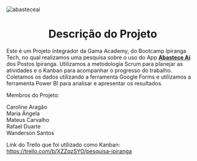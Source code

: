 ![abasteceai](https://github.com/RafsDuarte/Projeto_Integrador_Gama-Ipiranga/assets/74211185/5f59d9e8-e626-430c-adc2-eef2beb2455f)


# <h1 align="center">Descrição do Projeto</h1>

Este é um Projeto Integrador da Gama Academy, do Bootcamp Ipiranga Tech, no qual realizamos uma pesquisa sobre o uso do App <strong><u>Abastece Aí</u></strong> dos Postos Ipiranga. Utilizamos a metodologia Scrum para planejar as atividades e o Kanban para acompanhar o progresso do trabalho. Coletamos os dados utilizando a ferramenta Google Forms e utilizamos a ferramenta Power BI para analisar e apresentar os resultados.

Membros do Projeto:

Caroline Aragão
<br>
Maria Ângela
<br>
Mateus Carvalho
<br>
Rafael Duarte
<br>
Wanderson Santos

Link do Trello que foi utilizado como Kanban: https://trello.com/b/XZZqzSYO/pesquisa-ipiranga
